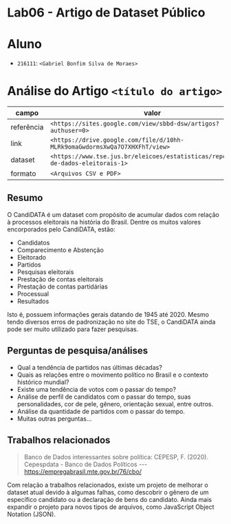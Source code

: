 # Lab06 - Artigo de Dataset Público

# Aluno
* `216111`: `<Gabriel Bonfim Silva de Moraes>`

# Análise do Artigo `<título do artigo>`

| campo | valor |
|------------|----------------------------------------|
| referência | `<https://sites.google.com/view/sbbd-dsw/artigos?authuser=0>` |
| link       | `<https://drive.google.com/file/d/10hh-MLRk9omaGwdormsXwQa7O7XHXFhT/view>` |
| dataset | `<https://www.tse.jus.br/eleicoes/estatisticas/repositorio-de-dados-eleitorais-1>` |
| formato | `<Arquivos CSV e PDF>` |

## Resumo

O CandiDATA é um dataset com propósito de acumular dados com relação à processos eleitorais na história do Brasil. Dentre os muitos valores encorporados pelo CandiDATA, estão:

* Candidatos
* Comparecimento e Abstenção
* Eleitorado
* Partidos
* Pesquisas eleitorais
* Prestação de contas eleitorais
* Prestação de contas partidárias
* Processual
* Resultados

Isto é, possuem informações gerais datando de 1945 até 2020. Mesmo tendo diversos erros de padronização no site do TSE, o CandiDATA ainda pode ser muito utilizado para fazer pesquisas.

## Perguntas de pesquisa/análises

* Qual a tendência de partidos nas últimas décadas?
* Quais as relações entre o movimento político no Brasil e o contexto histórico mundial?
* Existe uma tendência de votos com o passar do tempo?
* Análise de perfil de candidatos com o passar do tempo, suas personalidades, cor de pele, gênero, orientação sexual, entre outros.
* Análise da quantidade de partidos com o passar do tempo.
* Muitas outras perguntas...

## Trabalhos relacionados

> Banco de Dados interessantes sobre política: CEPESP, F. (2020). Cepespdata - Banco de Dados Políticos --- https://empregabrasil.mte.gov.br/76/cbo/

Com relação a trabalhos relacionados, existe um projeto de melhorar o dataset atual devido à algumas falhas, como descobrir o gênero de um específico candidato ou a declaração de bens do candidato. Ainda mais expandir o projeto para novos tipos de arquivos, como JavaScript Object Notation (JSON).

